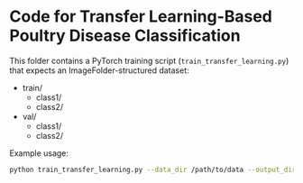 # Code for Transfer Learning-Based Poultry Disease Classification

This folder contains a PyTorch training script (`train_transfer_learning.py`) that expects an ImageFolder-structured dataset:
- train/
  - class1/
  - class2/
- val/
  - class1/
  - class2/

Example usage:
```bash
python train_transfer_learning.py --data_dir /path/to/data --output_dir ./output --epochs 10 --batch_size 32
```
